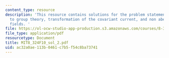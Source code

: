 ```yaml
---
content_type: resource
description: 'This resource contains solutions for the problem statements related
  to group theory, transformation of the covariant current, and non abelian gauge
  fields. '
file: https://ol-ocw-studio-app-production.s3.amazonaws.com/courses/8-324-relativistic-quantum-field-theory-ii-fall-2010/ac32a0ae113b0461c7b5f54c8ba73741_MIT8_324F10_sol_2.pdf
file_type: application/pdf
resourcetype: Document
title: MIT8_324F10_sol_2.pdf
uid: ac32a0ae-113b-0461-c7b5-f54c8ba73741
---
```

